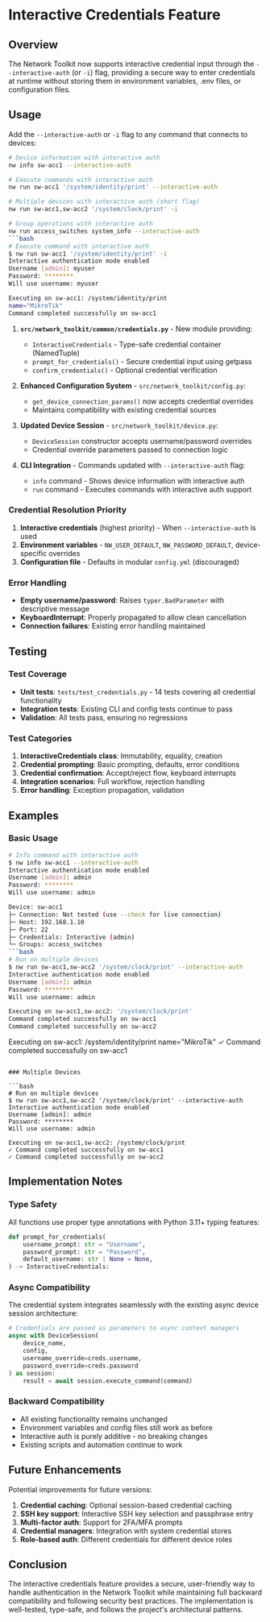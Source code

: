# Interactive Credentials Feature

## Overview

The Network Toolkit now supports interactive credential input through the `--interactive-auth` (or `-i`) flag, providing a secure way to enter credentials at runtime without storing them in environment variables, .env files, or configuration files.

## Usage

Add the `--interactive-auth` or `-i` flag to any command that connects to devices:

```bash
# Device information with interactive auth
nw info sw-acc1 --interactive-auth

# Execute commands with interactive auth
nw run sw-acc1 '/system/identity/print' --interactive-auth

# Multiple devices with interactive auth (short flag)
nw run sw-acc1,sw-acc2 '/system/clock/print' -i

# Group operations with interactive auth
nw run access_switches system_info --interactive-auth
```bash
# Execute command with interactive auth
$ nw run sw-acc1 '/system/identity/print' -i
Interactive authentication mode enabled
Username [admin]: myuser
Password: ********
Will use username: myuser

Executing on sw-acc1: /system/identity/print
name="MikroTik"
Command completed successfully on sw-acc1
```

1. **`src/network_toolkit/common/credentials.py`** - New module providing:
   - `InteractiveCredentials` - Type-safe credential container (NamedTuple)
   - `prompt_for_credentials()` - Secure credential input using getpass
   - `confirm_credentials()` - Optional credential verification

2. **Enhanced Configuration System** - `src/network_toolkit/config.py`:
   - `get_device_connection_params()` now accepts credential overrides
   - Maintains compatibility with existing credential sources

3. **Updated Device Session** - `src/network_toolkit/device.py`:
   - `DeviceSession` constructor accepts username/password overrides
   - Credential override parameters passed to connection logic

4. **CLI Integration** - Commands updated with `--interactive-auth` flag:
   - `info` command - Shows device information with interactive auth
   - `run` command - Executes commands with interactive auth support

### Credential Resolution Priority

1. **Interactive credentials** (highest priority) - When `--interactive-auth` is used
2. **Environment variables** - `NW_USER_DEFAULT`, `NW_PASSWORD_DEFAULT`, device-specific overrides
3. **Configuration file** - Defaults in modular `config.yml` (discouraged)

### Error Handling

- **Empty username/password**: Raises `typer.BadParameter` with descriptive message
- **KeyboardInterrupt**: Properly propagated to allow clean cancellation
- **Connection failures**: Existing error handling maintained

## Testing

### Test Coverage

- **Unit tests**: `tests/test_credentials.py` - 14 tests covering all credential functionality
- **Integration tests**: Existing CLI and config tests continue to pass
- **Validation**: All tests pass, ensuring no regressions

### Test Categories

1. **InteractiveCredentials class**: Immutability, equality, creation
2. **Credential prompting**: Basic prompting, defaults, error conditions
3. **Credential confirmation**: Accept/reject flow, keyboard interrupts
4. **Integration scenarios**: Full workflow, rejection handling
5. **Error handling**: Exception propagation, validation

## Examples

### Basic Usage

```bash
# Info command with interactive auth
$ nw info sw-acc1 --interactive-auth
Interactive authentication mode enabled
Username [admin]: admin
Password: ********
Will use username: admin

Device: sw-acc1
├─ Connection: Not tested (use --check for live connection)
├─ Host: 192.168.1.10
├─ Port: 22
├─ Credentials: Interactive (admin)
└─ Groups: access_switches
```bash
# Run on multiple devices
$ nw run sw-acc1,sw-acc2 '/system/clock/print' --interactive-auth
Interactive authentication mode enabled
Username [admin]: admin
Password: ********
Will use username: admin

Executing on sw-acc1,sw-acc2: '/system/clock/print'
Command completed successfully on sw-acc1
Command completed successfully on sw-acc2
```
Executing on sw-acc1: /system/identity/print
name="MikroTik"
✓ Command completed successfully on sw-acc1
```

### Multiple Devices

```bash
# Run on multiple devices
$ nw run sw-acc1,sw-acc2 '/system/clock/print' --interactive-auth
Interactive authentication mode enabled
Username [admin]: admin
Password: ********
Will use username: admin

Executing on sw-acc1,sw-acc2: /system/clock/print
✓ Command completed successfully on sw-acc1
✓ Command completed successfully on sw-acc2
```

## Implementation Notes

### Type Safety

All functions use proper type annotations with Python 3.11+ typing features:

```python
def prompt_for_credentials(
    username_prompt: str = "Username",
    password_prompt: str = "Password",
    default_username: str | None = None,
) -> InteractiveCredentials:
```

### Async Compatibility

The credential system integrates seamlessly with the existing async device session architecture:

```python
# Credentials are passed as parameters to async context managers
async with DeviceSession(
    device_name,
    config,
    username_override=creds.username,
    password_override=creds.password
) as session:
    result = await session.execute_command(command)
```

### Backward Compatibility

- All existing functionality remains unchanged
- Environment variables and config files still work as before
- Interactive auth is purely additive - no breaking changes
- Existing scripts and automation continue to work

## Future Enhancements

Potential improvements for future versions:

1. **Credential caching**: Optional session-based credential caching
2. **SSH key support**: Interactive SSH key selection and passphrase entry
3. **Multi-factor auth**: Support for 2FA/MFA prompts
4. **Credential managers**: Integration with system credential stores
5. **Role-based auth**: Different credentials for different device roles

## Conclusion

The interactive credentials feature provides a secure, user-friendly way to handle authentication in the Network Toolkit while maintaining full backward compatibility and following security best practices. The implementation is well-tested, type-safe, and follows the project's architectural patterns.

